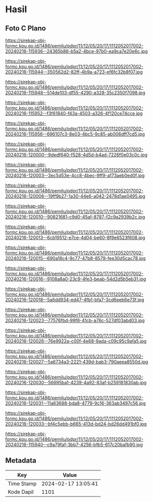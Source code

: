 # Hasil

## Foto C Plano

https://sirekap-obj-formc.kpu.go.id/1486/pemilu/pdpr/11/12/05/20/17/1112052017002-20240216-115936--24365b86-b5a2-4bce-97b0-ea9ca7e20e6c.jpg

https://sirekap-obj-formc.kpu.go.id/1486/pemilu/pdpr/11/12/05/20/17/1112052017002-20240216-115944--350562d2-82ff-4b9a-a723-ef6fc32b8f07.jpg

https://sirekap-obj-formc.kpu.go.id/1486/pemilu/pdpr/11/12/05/20/17/1112052017002-20240216-115948--514de103-df55-4290-a328-35c2350f7098.jpg

https://sirekap-obj-formc.kpu.go.id/1486/pemilu/pdpr/11/12/05/20/17/1112052017002-20240216-115952--f3f61840-f43a-4503-a326-4f120ce74cce.jpg

https://sirekap-obj-formc.kpu.go.id/1486/pemilu/pdpr/11/12/05/20/17/1112052017002-20240216-115956--696107c3-8e03-4bc5-9c85-ab006dff7cd5.jpg

https://sirekap-obj-formc.kpu.go.id/1486/pemilu/pdpr/11/12/05/20/17/1112052017002-20240216-120000--9dedf640-f528-4d5d-b4ad-7226f0e03c0c.jpg

https://sirekap-obj-formc.kpu.go.id/1486/pemilu/pdpr/11/12/05/20/17/1112052017002-20240216-120003--3ec5d53e-4cc8-4bec-9ff9-a173aeb0ed0f.jpg

https://sirekap-obj-formc.kpu.go.id/1486/pemilu/pdpr/11/12/05/20/17/1112052017002-20240216-120006--19ff9b27-1a30-44e6-a042-2478d1ae0495.jpg

https://sirekap-obj-formc.kpu.go.id/1486/pemilu/pdpr/11/12/05/20/17/1112052017002-20240216-120010--90821681-c9d0-45af-8787-f2c9a2939b2c.jpg

https://sirekap-obj-formc.kpu.go.id/1486/pemilu/pdpr/11/12/05/20/17/1112052017002-20240216-120013--6cb19512-e7ce-4d04-be60-8f9e6523f608.jpg

https://sirekap-obj-formc.kpu.go.id/1486/pemilu/pdpr/11/12/05/20/17/1112052017002-20240216-120015--690a18c4-9c77-47b8-8579-fee30d5cac78.jpg

https://sirekap-obj-formc.kpu.go.id/1486/pemilu/pdpr/11/12/05/20/17/1112052017002-20240216-120016--9108a8a0-23c9-4fe3-beab-54d2d5b5eb31.jpg

https://sirekap-obj-formc.kpu.go.id/1486/pemilu/pdpr/11/12/05/20/17/1112052017002-20240216-120018--5a6dd934-ed47-4fb1-bfa7-3cd6eeb6e73f.jpg

https://sirekap-obj-formc.kpu.go.id/1486/pemilu/pdpr/11/12/05/20/17/1112052017002-20240216-120023--77576fbd-99f8-41cb-a76c-527df03abd03.jpg

https://sirekap-obj-formc.kpu.go.id/1486/pemilu/pdpr/11/12/05/20/17/1112052017002-20240216-120026--76e9922a-c00f-4e68-9ada-c09c95c9afa5.jpg

https://sirekap-obj-formc.kpu.go.id/1486/pemilu/pdpr/11/12/05/20/17/1112052017002-20240216-120027--5a6734a3-2221-439d-bab3-790aeea8550d.jpg

https://sirekap-obj-formc.kpu.go.id/1486/pemilu/pdpr/11/12/05/20/17/1112052017002-20240216-120030--56695ba1-4239-4a92-83af-b259181830ab.jpg

https://sirekap-obj-formc.kpu.go.id/1486/pemilu/pdpr/11/12/05/20/17/1112052017002-20240216-120031--11a63688-bda8-4779-9c16-363ab3497c56.jpg

https://sirekap-obj-formc.kpu.go.id/1486/pemilu/pdpr/11/12/05/20/17/1112052017002-20240216-120033--bf4c5ebb-b665-413d-bd24-bd26dd491bf0.jpg

https://sirekap-obj-formc.kpu.go.id/1486/pemilu/pdpr/11/12/05/20/17/1112052017002-20240216-115940--c9a79faf-3bb7-4256-bfb5-617c20bafb90.jpg


## Metadata

| Key        | Value               |
| ---------- | ------------------- |
| Time Stamp | 2024-02-17 13:05:41 |
| Kode Dapil | 1101                |



